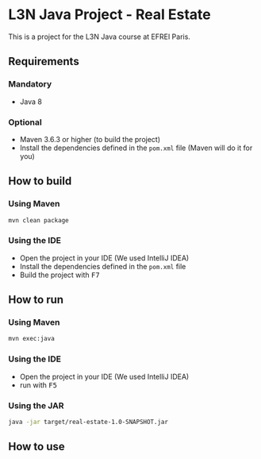 # L3N Java Project - Real Estate

This is a project for the L3N Java course at EFREI Paris.

## Requirements

### Mandatory

- Java 8

### Optional

- Maven 3.6.3 or higher (to build the project)
- Install the dependencies defined in the `pom.xml` file (Maven will do it for you)

## How to build

### Using Maven

```bash
mvn clean package
```

### Using the IDE

- Open the project in your IDE (We used IntelliJ IDEA)
- Install the dependencies defined in the `pom.xml` file
- Build the project with <kbd>F7</kbd>

## How to run

### Using Maven

```bash
mvn exec:java
```

### Using the IDE

- Open the project in your IDE (We used IntelliJ IDEA)
- run with <kbd>F5</kbd>

### Using the JAR

```bash
java -jar target/real-estate-1.0-SNAPSHOT.jar
```


## How to use

